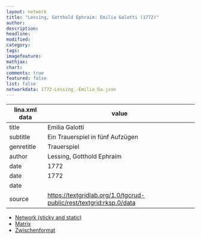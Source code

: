 ```yaml
---
layout: network
title: "Lessing, Gotthold Ephraim: Emilia Galotti (1772)"
author:
description:
headline:
modified:
category:
tags:
imagefeature: 
mathjax: 
chart: 
comments: true
featured: false
list: false
networkdata: 1772-Lessing_-Emilia_Ga.json
---
```

lina.xml data  | value
------------- | -------------
title|Emilia Galotti
subtitle|Ein Trauerspiel in fünf Aufzügen
genretitle|Trauerspiel
author|Lessing, Gotthold Ephraim
date|1772
date|1772
date|
source|https://textgridlab.org/1.0/tgcrud-public/rest/textgrid:rksp.0/data


* [Network (sticky and static)](/network88)
* [Matrix](/matrix88)
* [Zwischenformat](/lina88 )
